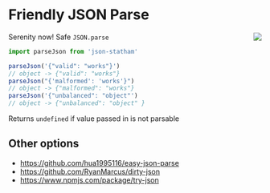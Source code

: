 # Friendly JSON Parse

<img align="right" src="https://user-images.githubusercontent.com/532272/64802133-d3d2b180-d53e-11e9-8182-101a1b927e29.jpg">

Serenity now! Safe `JSON.parse`

```js
import parseJson from 'json-statham'

parseJson('{"valid": "works"}')
// object -> {"valid": "works"}
parseJson("{'malformed': 'works'}")
// object -> {"malformed": "works"}
parseJson('{"unbalanced": "object"')
// object -> {"unbalanced": "object" }
```

Returns `undefined` if value passed in is not parsable

## Other options

- https://github.com/hua1995116/easy-json-parse
- https://github.com/RyanMarcus/dirty-json
- https://www.npmjs.com/package/try-json
